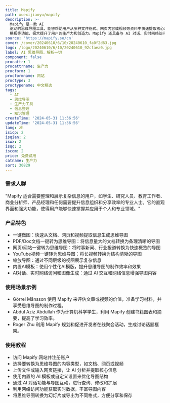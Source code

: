 ```yaml
---
title: Mapify
path: xuexijiaoyu/mapify
description: >-
  Mapify 是一款 AI
  驱动的思维导图工具，能够帮助用户从多种文件格式、网页内容或视频等资料中快速提取核心观点，并整理输出为结构化的思维导图。它通过一键做图、缩放导图、内置 AI
  模板等功能，极大提升了用户的生产力和创造力。Mapify 还具备与 AI 对话、实时网络访问和图像生成等高级功能，使用户能够更高效地展示和分享思维导图。
source: 'https://mapify.so/cn'
cover: /cover/20240610/6/10/20240610_fa0f2d63.jpg
logo: /logo/20240610/6/10/20240610_92cfaea0.jpg
label: AI 思维导图，解析一切
component: false
procattr: 1
procattrname: 生产力
procform: 1
procformname: 网站
proctype: 3
proctypename: 中文精选
tags:
  - AI
  - 思维导图
  - 生产力工具
  - 信息整理
  - 知识管理
createTime: '2024-05-31 11:36:56'
updateTime: '2024-05-31 11:36:56'
lang: zh
isicp: 2
isqian: 2
iswx: 2
isqq: 2
iscom: 2
price: 免费试用
catname: 生产力
sort: 30829
---
```




### 需求人群
"Mapify 适合需要整理和展示复杂信息的用户，如学生、研究人员、教育工作者、商业分析师、产品经理和任何需要提升信息组织和分享效率的专业人士。它的直观界面和强大功能，使得用户能够快速掌握并应用于个人和专业领域。"

### 产品特色
* 一键做图：快速从文档、网页和视频提取信息生成思维导图
* PDF/Doc文档一键转为思维导图：将信息量大的文档转换为条理清晰的导图
* 网页/网站一键转为思维导图：将时事新闻、行业报道转换为快速概览的导图
* YouTube视频一键转为思维导图：将长视频转换为结构清晰的导图
* 缩放导图：通过不同层级的视图展示复杂信息
* 内置AI模板：使用个性化AI模版，提升思维导图的制作效率和效果
* AI对话、实时网络访问和图像生成：通过 AI 交互和网络信息增强导图内容

### 使用场景示例
* Görrel Månsson 使用 Mapify 来评估文章或视频的价值，准备学习材料，并享受思维导图的制作过程。
* Abdul Aziz Abdullah 作为计算机科学学生，利用 Mapify 创建书籍图表和摘要，提高了学习效率。
* Roger Zhu 利用 Mapify 规划和促进开发者在线聚会活动，生成讨论话题框架。

### 使用教程
* 访问 Mapify 网站并注册账户
* 选择要转换为思维导图的内容类型，如文档、网页或视频
* 上传文件或输入网页链接，让 AI 分析并提取核心信息
* 使用内置的 AI 模板或自定义设置来优化导图结构
* 通过 AI 对话功能与导图互动，进行查询、修改和扩展
* 利用网络访问功能获取实时数据，丰富导图内容
* 将思维导图转换为幻灯片或导出为不同格式，方便分享和保存

  

